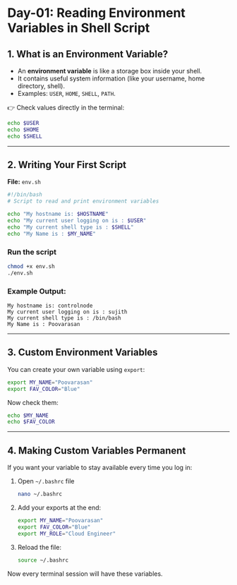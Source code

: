 #  Day-01: Reading Environment Variables in Shell Script

## 1. What is an Environment Variable?

* An **environment variable** is like a storage box inside your shell.
* It contains useful system information (like your username, home directory, shell).
* Examples: `USER`, `HOME`, `SHELL`, `PATH`.

👉 Check values directly in the terminal:

```bash
echo $USER
echo $HOME
echo $SHELL
```

---

## 2. Writing Your First Script

**File:** `env.sh`

```bash
#!/bin/bash
# Script to read and print environment variables

echo "My hostname is: $HOSTNAME"
echo "My current user logging on is : $USER"
echo "My current shell type is : $SHELL"
echo "My Name is : $MY_NAME"
```

### Run the script

```bash
chmod +x env.sh
./env.sh
```

### Example Output:

```
My hostname is: controlnode
My current user logging on is : sujith
My current shell type is : /bin/bash
My Name is : Poovarasan
```

---

## 3. Custom Environment Variables

You can create your own variable using `export`:

```bash
export MY_NAME="Poovarasan"
export FAV_COLOR="Blue"
```

Now check them:

```bash
echo $MY_NAME
echo $FAV_COLOR
```

---

## 4. Making Custom Variables Permanent

If you want your variable to stay available every time you log in:

1. Open `~/.bashrc` file

   ```bash
   nano ~/.bashrc
   ```

2. Add your exports at the end:

   ```bash
   export MY_NAME="Poovarasan"
   export FAV_COLOR="Blue"
   export MY_ROLE="Cloud Engineer"
   ```

3. Reload the file:

   ```bash
   source ~/.bashrc
   ```

Now every terminal session will have these variables.



